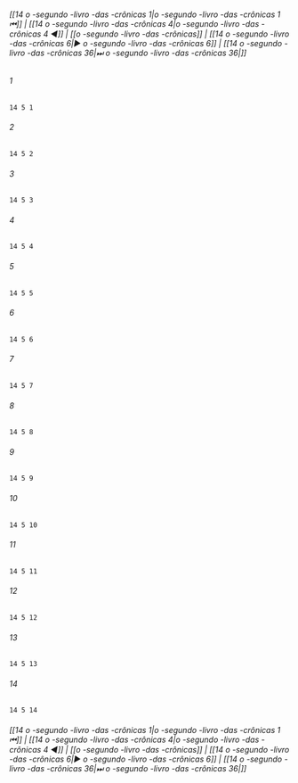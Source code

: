 
###### [[14 o -segundo -livro -das -crônicas 1|o -segundo -livro -das -crônicas 1 ⏮]] | [[14 o -segundo -livro -das -crônicas 4|o -segundo -livro -das -crônicas 4 ◀]] | [[o -segundo -livro -das -crônicas]] | [[14 o -segundo -livro -das -crônicas 6|▶ o -segundo -livro -das -crônicas 6]] | [[14 o -segundo -livro -das -crônicas 36|⏭ o -segundo -livro -das -crônicas 36|]]

###### 1
``` verse
14 5 1 
```
###### 2
``` verse
14 5 2 
```
###### 3
``` verse
14 5 3 
```
###### 4
``` verse
14 5 4 
```
###### 5
``` verse
14 5 5 
```
###### 6
``` verse
14 5 6 
```
###### 7
``` verse
14 5 7 
```
###### 8
``` verse
14 5 8 
```
###### 9
``` verse
14 5 9 
```
###### 10
``` verse
14 5 10 
```
###### 11
``` verse
14 5 11 
```
###### 12
``` verse
14 5 12 
```
###### 13
``` verse
14 5 13 
```
###### 14
``` verse
14 5 14 
```

###### [[14 o -segundo -livro -das -crônicas 1|o -segundo -livro -das -crônicas 1 ⏮]] | [[14 o -segundo -livro -das -crônicas 4|o -segundo -livro -das -crônicas 4 ◀]] | [[o -segundo -livro -das -crônicas]] | [[14 o -segundo -livro -das -crônicas 6|▶ o -segundo -livro -das -crônicas 6]] | [[14 o -segundo -livro -das -crônicas 36|⏭ o -segundo -livro -das -crônicas 36|]]

